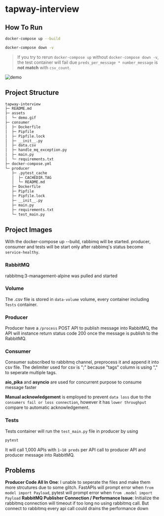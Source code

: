 # tapway-interview

## How To Run
``` bash
docker-compose up --build

docker-compose down -v
```

> If you try to rerun `docker-compose up` without `docker-compose down -v`, the test container will fail due `preds_per_message * number_message` is **not match** with `csv_count`.

![demo](./assets/demo.gif)
## Project Structure
```bash
tapway-interview
├─ README.md
├─ assets
│  └─ demo.gif
├─ consumer
│  ├─ Dockerfile
│  ├─ Pipfile
│  ├─ Pipfile.lock
│  ├─ __init__.py
│  ├─ data.csv
│  ├─ handle_mq_exception.py
│  ├─ main.py
│  └─ requirements.txt
├─ docker-compose.yml
└─ producer
   ├─ .pytest_cache
   │  ├─ CACHEDIR.TAG
   │  └─ README.md
   ├─ Dockerfile
   ├─ Pipfile
   ├─ Pipfile.lock
   ├─ __init__.py
   ├─ main.py
   ├─ requirements.txt
   └─ test_main.py

```

## Project Images
With the docker-compose up --build, rabbimq will be started. producer, consumer and tests will be start only after rabbimq's status become `service-healthy`.

### RabbitMQ 
rabbitmq:3-management-alpine was pulled and started

### Volume
The .csv file is stored in `data-volume` volume, every container including `Tests` container.

### Producer 
Producer have a `/process` POST API to publish message into RabbitMQ, the API will instance return status code 200 once the message is publish to the RabbitMQ.

### Consumer 
Consumer subscribed to rabbitmq channel, preprocess it and append it into csv file. The delimiter used for csv is ";" because "tags" column is using "," to seperate multiple tags.

**aio_pika** and **asyncio** are used for concurrent purpose to consume message faster

**Manual acknowledgement**  is employed to prevent `data loss` due to the `consumers fail or loss connection`, however it has `lower throughput` compare to automatic acknowledgement.

### Tests
Tests container will run the `test_main.py` file in producer by using 
```bash
pytest
```
It will call 1,000 APIs with `1~10 preds` per API call to producer API and producer message into RabbitMQ.

## Problems
**Producer Code All In One**: I unable to seperate the files and make them more strcutures due to some glitch. FastAPIs will prompt error when `from model import Payload`, pytest will prompt error when `from .model import Payload`
**RabbitMQ Publisher Connection / Performance Issue**: Initialize the rabbitmq connection will timeout if too long no using rabbitmq call. But connect to rabbitmq every api call could drains the performance down